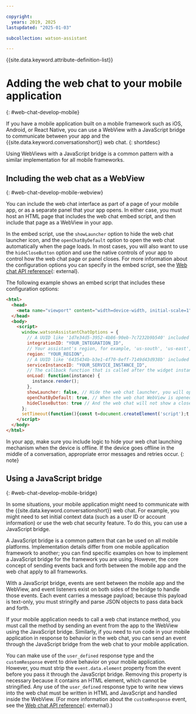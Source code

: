 ```yaml
---

copyright:
  years: 2019, 2025
lastupdated: "2025-01-03"

subcollection: watson-assistant

---
```


{{site.data.keyword.attribute-definition-list}}


# Adding the web chat to your mobile application
{: #web-chat-develop-mobile}

If you have a mobile application built on a mobile framework such as iOS, Android, or React Native, you can use a WebView with a JavaScript bridge to communicate between your app and the {{site.data.keyword.conversationshort}} web chat.
{: shortdesc}

Using WebViews with a JavaScript bridge is a common pattern with a similar implementation for all mobile frameworks.

## Including the web chat as a WebView
{: #web-chat-develop-mobile-webview}

You can include the web chat interface as part of a page of your mobile app, or as a separate panel that your app opens. In either case, you must host an HTML page that includes the web chat embed script, and then include that page as a WebView in your app.

In the embed script, use the `showLauncher` option to hide the web chat launcher icon, and the `openChatByDefault` option to open the web chat automatically when the page loads. In most cases, you will also want to use the `hideCloseButton` option and use the native controls of your app to control how the web chat page or panel closes. For more information about the configuration options you can specify in the embed script, see the [Web chat API reference](https://web-chat.global.assistant.watson.cloud.ibm.com/docs.html?to=api-configuration){: external}.

The following example shows an embed script that includes these configuration options:

```html
<html>
  <head>
    <meta name="viewport" content="width=device-width, initial-scale=1" />
  </head>
  <body>
    <script>
      window.watsonAssistantChatOptions = {
        // A UUID like '1d7e34d5-3952-4b86-90eb-7c7232b9b540' included in the embed code.
        integrationID: "YOUR_INTEGRATION_ID",
        // Your assistant's region, for example, 'us-south', 'us-east', 'jp-tok' 'au-syd', 'eu-gb', 'eu-de', and so on.
        region: "YOUR_REGION",
        // A UUID like '6435434b-b3e1-4f70-8eff-7149d43d938b' included in the embed code.
        serviceInstanceID: "YOUR_SERVICE_INSTANCE_ID",
        // The callback function that is called after the widget instance has been created.
        onLoad: function(instance) {
          instance.render();
        },
        showLauncher: false, // Hide the web chat launcher, you will open the WebView from your mobile application
        openChatByDefault: true, // When the web chat WebView is opened, the web chat will already be open and ready to go.
        hideCloseButton: true // And the web chat will not show a close button, instead relying on the controls to close the WebView
      };
      setTimeout(function(){const t=document.createElement('script');t.src="https://web-chat.global.assistant.watson.appdomain.cloud/versions/" + (window.watsonAssistantChatOptions.clientVersion || 'latest') + "/WatsonAssistantChatEntry.js";document.head.appendChild(t);});
    </script>
  </body>
</html>
```

In your app, make sure you include logic to hide your web chat launching mechanism when the device is offline. If the device goes offline in the middle of a conversation, appropriate error messages and retries occur.
{: note}

## Using a JavaScript bridge
{: #web-chat-develop-mobile-bridge}

In some situations, your mobile application might need to communicate with the {{site.data.keyword.conversationshort}} web chat. For example, you might need to set initial context data (such as a user ID or account information) or use the web chat security feature. To do this, you can use a JavaScript bridge.

A JavaScript bridge is a common pattern that can be used on all mobile platforms. Implementation details differ from one mobile application framework to another; you can find specific examples on how to implement a JavaScript bridge for the framework you are using. However, the core concept of sending events back and forth between the mobile app and the web chat apply to all frameworks.

With a JavaScript bridge, events are sent between the mobile app and the WebView, and event listeners exist on both sides of the bridge to handle those events. Each event carries a message payload; because this payload is text-only, you must stringify and parse JSON objects to pass data back and forth.

If your mobile application needs to call a web chat instance method, you must call the method by sending an event from the app to the WebView using the JavaScript bridge. Similarly, if you need to run code in your mobile application in response to behavior in the web chat, you can send an event through the JavaScript bridge from the web chat to your mobile application.

You can make use of the `user_defined` response type and the `customResponse` event to drive behavior on your mobile application. However, you must strip the `event.data.element` property from the event before you pass it through the JavaScript bridge. Removing this property is necessary because it contains an HTML element, which cannot be stringified. Any use of the `user_defined` response type to write new views into the web chat must be written in HTML and JavaScript and handled inside the WebView. (For more information about the `customResponse` event, see the [Web chat API reference](https://web-chat.global.assistant.watson.cloud.ibm.com/docs.html?to=api-events#customresponse){: external}.)
